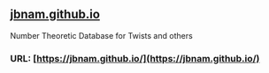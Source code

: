 ## [jbnam.github.io](https://jbnam.github.io/)
Number Theoretic Database for Twists and others

### URL: [https://jbnam.github.io/](https://jbnam.github.io/)
